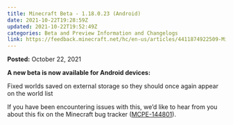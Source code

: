 ```yaml
---
title: Minecraft Beta - 1.18.0.23 (Android)
date: 2021-10-22T19:28:59Z
updated: 2021-10-22T19:52:49Z
categories: Beta and Preview Information and Changelogs
link: https://feedback.minecraft.net/hc/en-us/articles/4411874922509-Minecraft-Beta-1-18-0-23-Android
---
```


**Posted:** October 22, 2021

**A new beta is now available for Android devices:**

Fixed worlds saved on external storage so they should once again appear on the world list

If you have been encountering issues with this, we’d like to hear from you about this fix on the Minecraft bug tracker ([MCPE-144801](https://bugs.mojang.com/browse/MCPE-144801)).
